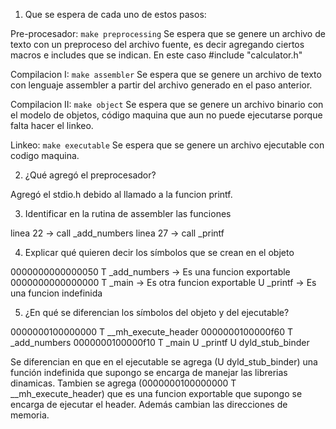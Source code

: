 1. Que se espera de cada uno de estos pasos: 

Pre-procesador: `make preprocessing`
Se espera que se genere un archivo de texto con un preproceso del archivo fuente, 
es decir agregando ciertos macros e includes que se indican. En este caso #include "calculator.h"

Compilacion I: `make assembler`
Se espera que se genere un archivo de texto con lenguaje assembler a partir del archivo generado
en el paso anterior.

Compilacion II: `make object`
Se espera que se genere un archivo binario con el modelo de objetos, código maquina que aun
no puede ejecutarse porque falta hacer el linkeo.

Linkeo: `make executable`
Se espera que se genere un archivo ejecutable con codigo maquina.

2. ¿Qué agregó el preprocesador?

Agregó el stdio.h debido al llamado a la funcion printf.

3. Identificar en la rutina de assembler las funciones

linea 22 -> call	_add_numbers
linea 27 -> call	_printf

4. Explicar qué quieren decir los símbolos que se crean en el objeto

0000000000000050 T _add_numbers     ->      Es una funcion exportable
0000000000000000 T _main            ->      Es otra funcion exportable
                 U _printf          ->      Es una funcion indefinida

5. ¿En qué se diferencian los símbolos del objeto y del ejecutable?

0000000100000000 T __mh_execute_header
0000000100000f60 T _add_numbers
0000000100000f10 T _main
                 U _printf
                 U dyld_stub_binder

Se diferencian en que en el ejecutable se agrega (U dyld_stub_binder) una función indefinida
que supongo se encarga de manejar las librerias dinamicas.
Tambien se agrega (0000000100000000 T __mh_execute_header) que es una funcion exportable que 
supongo se encarga de ejecutar el header.
Además cambian las direcciones  de memoria.